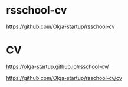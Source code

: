 # rsschool-cv

https://github.com/Olga-startup/rsschool-cv

# CV
https://olga-startup.github.io/rsschool-cv/

https://github.com/Olga-startup/rsschool-cv/cv

